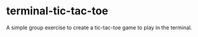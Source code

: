 # terminal-tic-tac-toe
A simple group exercise to create a tic-tac-toe game to play in the terminal.
